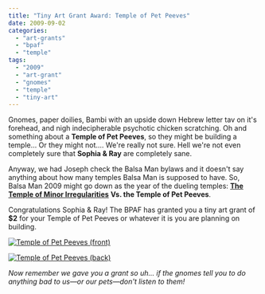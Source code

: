 ```yaml
---
title: "Tiny Art Grant Award: Temple of Pet Peeves"
date: 2009-09-02
categories: 
  - "art-grants"
  - "bpaf"
  - "temple"
tags: 
  - "2009"
  - "art-grant"
  - "gnomes"
  - "temple"
  - "tiny-art"
---
```


Gnomes, paper doilies, Bambi with an upside down Hebrew letter tav on it's forehead, and nigh indecipherable psychotic chicken scratching. Oh and something about a **Temple of Pet Peeves**, so they might be building a temple… Or they might not.… We're really not sure. Hell we're not even completely sure that **Sophia & Ray** are completely sane.

Anyway, we had Joseph check the Balsa Man bylaws and it doesn't say anything about how many temples Balsa Man is supposed to have. So, Balsa Man 2009 might go down as the year of the dueling temples: [**The Temple of Minor Irregularities**](http://balsaman.org/2009/08/the-temple-of-minor-irregularities/) **Vs. the Temple of Pet Peeves**.

Congratulations Sophia & Ray! The BPAF has granted you a tiny art grant of **$2** for your Temple of Pet Peeves or whatever it is you are planning on building.

[![Temple of Pet Peeves (front)](/images/temple-of-pet-peeves-front.jpg "Temple of Pet Peeves (front)")](http://balsaman.org/wp-content/uploads/2009/09/temple-of-pet-peeves-front.jpg)

[![Temple of Pet Peeves (back)](/images/temple-of-pet-peeves-back.jpg "Temple of Pet Peeves (back)")](http://balsaman.org/wp-content/uploads/2009/09/temple-of-pet-peeves-back.jpg)

_Now remember we gave you a grant so uh… if the gnomes tell you to do anything bad to us—or our pets—don't listen to them!_
